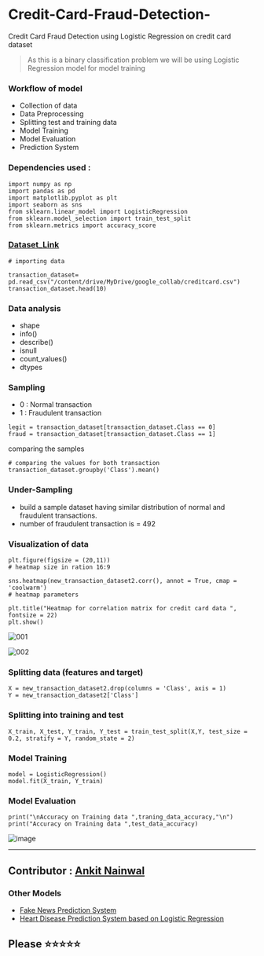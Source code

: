 # Credit-Card-Fraud-Detection-
Credit Card Fraud Detection using Logistic Regression on credit card dataset 



> As this is a binary classification problem we will be using Logistic Regression model for model training 
### Workflow of model 

* Collection of data
* Data Preprocessing
* Splitting test and training data
* Model Training
* Model Evaluation
* Prediction System


### Dependencies used :
```
import numpy as np
import pandas as pd
import matplotlib.pyplot as plt
import seaborn as sns
from sklearn.linear_model import LogisticRegression
from sklearn.model_selection import train_test_split
from sklearn.metrics import accuracy_score
```


### [Dataset_Link](https://www.kaggle.com/datasets/mlg-ulb/creditcardfraud?resource=download)


```
# importing data

transaction_dataset= pd.read_csv("/content/drive/MyDrive/google_collab/creditcard.csv")
transaction_dataset.head(10)
```


### Data analysis 
  * shape
  * info()
  * describe()
  * isnull
  * count_values()
  * dtypes
 
 
### Sampling 
  - 0 : Normal transaction
  - 1 : Fraudulent transaction

```
legit = transaction_dataset[transaction_dataset.Class == 0]
fraud = transaction_dataset[transaction_dataset.Class == 1]
```

comparing the samples
```
# comparing the values for both transaction 
transaction_dataset.groupby('Class').mean()
```


### Under-Sampling 

- build a sample dataset having similar distribution of normal and fraudulent transactions.
- number of fraudulent transaction is = 492


### Visualization of data 

```
plt.figure(figsize = (20,11))
# heatmap size in ration 16:9

sns.heatmap(new_transaction_dataset2.corr(), annot = True, cmap = 'coolwarm')
# heatmap parameters

plt.title("Heatmap for correlation matrix for credit card data ", fontsize = 22)
plt.show()
```

![001](https://user-images.githubusercontent.com/78251168/221812102-c0a87786-fa08-44a6-b7a5-7b8b26d73e87.png)

![002](https://user-images.githubusercontent.com/78251168/221812120-c05a4036-aaca-4f53-8940-158215258f12.png)


### Splitting data (features and target)
```
X = new_transaction_dataset2.drop(columns = 'Class', axis = 1)
Y = new_transaction_dataset2['Class']
```


### Splitting into training and test
```
X_train, X_test, Y_train, Y_test = train_test_split(X,Y, test_size = 0.2, stratify = Y, random_state = 2)
```


### Model Training 
```
model = LogisticRegression()
model.fit(X_train, Y_train)
```


### Model Evaluation 

```
print("\nAccuracy on Training data ",traning_data_accuracy,"\n")
print("Accuracy on Training data ",test_data_accuracy)
```

![image](https://user-images.githubusercontent.com/78251168/221815651-a85aeeaa-863c-4b52-996a-4aee61b61610.png)

<hr>

## Contributor : [Ankit Nainwal](https://github.com/nano-bot01)

### Other Models 
 * [Fake News Prediction System](https://github.com/nano-bot01/Fake-News-Prediction-System-)
 * [Heart Disease Prediction System based on Logistic Regression](https://github.com/nano-bot01/Heart-Disease-Prediction-System-using-Logistic-Regression)

## Please ⭐⭐⭐⭐⭐ 
